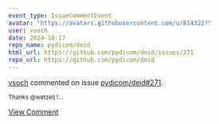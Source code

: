 ```yaml
---
event_type: IssueCommentEvent
avatar: "https://avatars.githubusercontent.com/u/814322?"
user: vsoch
date: 2024-10-17
repo_name: pydicom/deid
html_url: https://github.com/pydicom/deid/issues/271
repo_url: https://github.com/pydicom/deid
---
```


<a href='https://github.com/vsoch' target='_blank'>vsoch</a> commented on issue <a href='https://github.com/pydicom/deid/issues/271' target='_blank'>pydicom/deid#271</a>.

<small>Thanks @wetzelj !...</small>

<a href='https://github.com/pydicom/deid/issues/271' target='_blank'>View Comment</a>